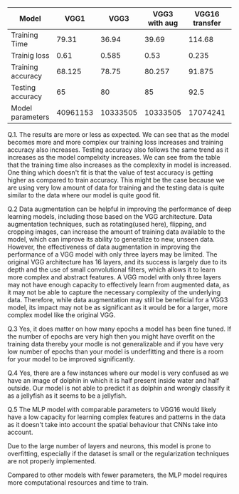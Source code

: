 | Model         | VGG1     | VGG3    | VGG3 with aug | VGG16 transfer | MLP      |
| ------------- | --------| --------| --------------| ---------------| -------- |
| Training Time | 79.31   | 36.94   | 39.69         | 114.68         | 736.61   |
| Trainig loss  | 0.61    | 0.585   | 0.53          | 0.235          | 0.583    |
| Training accuracy | 68.125 | 78.75   | 80.257        | 91.875         | 76.25    |
| Testing accuracy  | 65     | 80      | 85            | 92.5           | 68.5     |
| Model parameters  | 40961153 | 10333505 | 10333505   | 17074241     | 62491137 |


Q.1. The results are more or less as expected. We can see that as the model becomes more and more complex our training loss increases and training accuracy also increases. Testing accuracy also follows the same trend as it increases as the model compelxity increases. We can see from the table that the training time also increases as the complexity in model is increased. One thing which doesn't fit is that the value of test accuracy is getting higher as compared to train accuracy. This might be the case because we are using very low amount of data for training and the testing data is quite similar to the data where our model is quite good fit. 

Q.2 Data augmentation can be helpful in improving the performance of deep learning models, including those based on the VGG architecture. Data augmentation techniques, such as rotating(used here), flipping, and cropping images, can increase the amount of training data available to the model, which can improve its ability to generalize to new, unseen data.
However, the effectiveness of data augmentation in improving the performance of a VGG model with only three layers may be limited. The original VGG architecture has 16 layers, and its success is largely due to its depth and the use of small convolutional filters, which allows it to learn more complex and abstract features. A VGG model with only three layers may not have enough capacity to effectively learn from augmented data, as it may not be able to capture the necessary complexity of the underlying data.
Therefore, while data augmentation may still be beneficial for a VGG3 model, its impact may not be as significant as it would be for a larger, more complex model like the original VGG.

Q.3 Yes, it does matter on how many epochs a model has been fine tuned. If the number of epochs are very high then you might have overfit on the training data thereby your modle is not generalizable and if you have very low number of epochs than your model is underfitting and there is a room for your model to be improved significantly.

Q.4
Yes, there are a few instances where our model is very confused as we have an image of dolphin in which it is half present inside water and half outside. Our model is not able to predict it as dolphin and wrongly classify it as a jellyfish as it seems to be a jellyfish.

Q.5
The MLP model with comparable parameters to VGG16 would likely have a low capacity for learning complex features and patterns in the data as it doesn't take into account the spatial behaviour that CNNs take into account.

Due to the large number of layers and neurons, this model is prone to overfitting, especially if the dataset is small or the regularization techniques are not properly implemented.

Compared to other models with fewer parameters, the MLP model requires more computational resources and time to train.